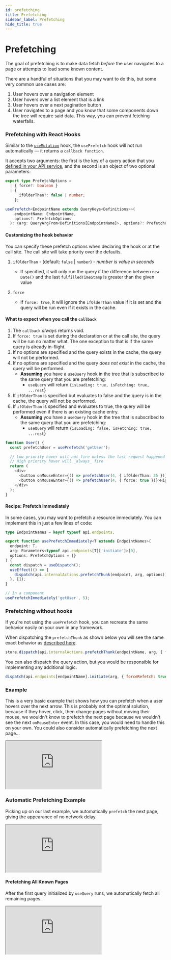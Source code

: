```yaml
---
id: prefetching
title: Prefetching
sidebar_label: Prefetching
hide_title: true
---
```


# Prefetching

The goal of prefetching is to make data fetch _before_ the user navigates to a page or attempts to load some known content.

There are a handful of situations that you may want to do this, but some very common use cases are:

1. User hovers over a navigation element
2. User hovers over a list element that is a link
3. User hovers over a next pagination button
4. User navigates to a page and you know that some components down the tree will require said data. This way, you can prevent fetching waterfalls.

### Prefetching with React Hooks

Similar to the [`useMutation`](./mutations) hook, the `usePrefetch` hook will not run automatically — it returns a `callback function`.

It accepts two arguments: the first is the key of a query action that you [defined in your API service](../api/createApi#endpoints), and the second is an object of two optional parameters:

```ts title="usePrefetch Signature"
export type PrefetchOptions =
  | { force?: boolean }
  | {
      ifOlderThan?: false | number;
    };

usePrefetch<EndpointName extends QueryKeys<Definitions>>(
    endpointName: EndpointName,
    options?: PrefetchOptions
  ): (arg: QueryArgFrom<Definitions[EndpointName]>, options?: PrefetchOptions) => void;
```

#### Customizing the hook behavior

You can specify these prefetch options when declaring the hook or at the call site. The call site will take priority over the defaults.

1. `ifOlderThan` - (default: `false` | `number`) - _number is value in seconds_

   - If specified, it will only run the query if the difference between `new Date()` and the last `fulfilledTimeStamp` is greater than the given value

2. `force`

   - If `force: true`, it will ignore the `ifOlderThan` value if it is set and the query will be run even if it exists in the cache.

#### What to expect when you call the `callback`

1. The `callback` _always_ returns void.
2. If `force: true` is set during the declaration or at the call site, the query will be run no matter what. The one exception to that is if the same query is already in-flight.
3. If no options are specified and the query exists in the cache, the query will not be performed.
4. If no options are specified and the query _does not exist_ in the cache, the query will be performed.
   - **Assuming** you have a `useQuery` hook in the tree that is subscribed to the same query that you are prefetching:
     - `useQuery` will return `{isLoading: true, isFetching: true, ...rest`}
5. If `ifOlderThan` is specified but evaluates to false and the query is in the cache, the query will not be performed.
6. If `ifOlderThan` is specified and evaluates to true, the query will be performed even if there is an existing cache entry.
   - **Assuming** you have a `useQuery` hook in the tree that is subscribed to the same query that you are prefetching:
     - `useQuery` will return `{isLoading: false, isFetching: true, ...rest`}

```ts title="usePrefetch Example"
function User() {
  const prefetchUser = usePrefetch('getUser');

  // Low priority hover will not fire unless the last request happened more than 35s ago
  // High priority hover will _always_ fire
  return (
    <div>
      <button onMouseEnter={() => prefetchUser(4, { ifOlderThan: 35 })}>Low priority</button>
      <button onMouseEnter={() => prefetchUser(4, { force: true })}>High priority</button>
    </div>
  );
}
```

#### Recipe: Prefetch Immediately

In some cases, you may want to prefetch a resource immediately. You can implement this in just a few lines of code:

```ts title="hooks/usePrefetchImmediately.ts"
type EndpointNames = keyof typeof api.endpoints;

export function usePrefetchImmediately<T extends EndpointNames>(
  endpoint: T,
  arg: Parameters<typeof api.endpoints[T]['initiate']>[0],
  options: PrefetchOptions = {}
) {
  const dispatch = useDispatch();
  useEffect(() => {
    dispatch(api.internalActions.prefetchThunk(endpoint, arg, options));
  }, []);
}

// In a component
usePrefetchImmediately('getUser', 5);
```

### Prefetching without hooks

If you're not using the `usePrefetch` hook, you can recreate the same behavior easily on your own in any framework.

When dispatching the `prefetchThunk` as shown below you will see the same exact behavior as [described here](#what-to-expect-when-you-call-the-callback).

```js title="Non-hook prefetching example"
store.dispatch(api.internalActions.prefetchThunk(endpointName, arg, { force: false, ifOlderThan: 10 }));
```

You can also dispatch the query action, but you would be responsible for implementing any additional logic.

```js title="Alternate method of manual prefetching"
dispatch(api.endpoints[endpointName].initiate(arg, { forceRefetch: true }));
```

### Example

This is a very basic example that shows how you can prefetch when a user hovers over the next arrow. This is probably not the optimal solution, because if they hover, click, then change pages without moving their mouse, we wouldn't know to prefetch the next page because we wouldn't see the next `onMouseEnter` event. In this case, you would need to handle this on your own. You could also consider automatically prefetching the next page...

<iframe
  src="https://codesandbox.io/embed/concepts-prefetching-h594j?fontsize=12&hidenavigation=1&theme=dark"
  style={{ width: '100%', height: '600px', border: 0, borderRadius: '4px', overflow: 'hidden' }}
  title="rtk-query-react-hooks-usePrefetch-example"
  allow="geolocation; microphone; camera; midi; vr; accelerometer; gyroscope; payment; ambient-light-sensor; encrypted-media; usb"
  sandbox="allow-modals allow-forms allow-popups allow-scripts allow-same-origin"
></iframe>

### Automatic Prefetching Example

Picking up on our last example, we automatically `prefetch` the next page, giving the appearance of no network delay.

<iframe
  src="https://codesandbox.io/embed/concepts-prefetching-automatic-2id61?fontsize=12&hidenavigation=1&theme=dark"
  style={{ width: '100%', height: '600px', border: 0, borderRadius: '4px', overflow: 'hidden' }}
  title="rtk-query-react-hooks-usePrefetch-example"
  allow="geolocation; microphone; camera; midi; vr; accelerometer; gyroscope; payment; ambient-light-sensor; encrypted-media; usb"
  sandbox="allow-modals allow-forms allow-popups allow-scripts allow-same-origin"
></iframe>

#### Prefetching All Known Pages

After the first query initialized by `useQuery` runs, we automatically fetch all remaining pages.

<iframe
  src="https://codesandbox.io/embed/concepts-prefetching-automatic-waterfall-ihe5e?fontsize=12&hidenavigation=1&theme=dark&module=%2Fsrc%2Ffeatures%2Fposts%2FPostsManager.tsx"
  style={{ width: '100%', height: '600px', border: 0, borderRadius: '4px', overflow: 'hidden' }}
     title="Concepts Prefetching Automatic Waterfall"
  allow="geolocation; microphone; camera; midi; vr; accelerometer; gyroscope; payment; ambient-light-sensor; encrypted-media; usb"
  sandbox="allow-modals allow-forms allow-popups allow-scripts allow-same-origin"
></iframe>
